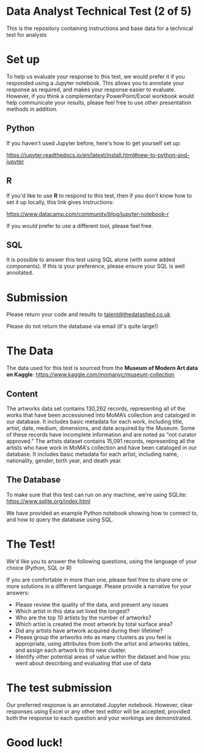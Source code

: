 # Data Analyst Technical Test (2 of 5) 
This is the repository containing instructions and base data for a technical test for analysts 

# Set up

To help us evaluate your response to this test, we would prefer it if you responded using a Jupyter notebook. This allows you to annotate your response as required, and makes your response easier to evaluate. However, if you think a complementary PowerPoint/Excel workbook would help communicate your results, please feel free to use other presentation methods in addition.

## Python
If you haven't used Jupyter before, here's how to get yourself set up:

https://jupyter.readthedocs.io/en/latest/install.html#new-to-python-and-jupyter

## R
If you'd like to use **R** to respond to this test, then if you don't know how to set it up locally, this link gives instructions:

https://www.datacamp.com/community/blog/jupyter-notebook-r

If you would prefer to use a different tool, please feel free.

## SQL

It is possible to answer this test using SQL alone (with some added components). If this is your preference, please ensure your SQL is well annotated. 


# Submission

Please return your code and results to talent@thedatashed.co.uk  

Please do not return the database via email (it's quite large!)

# The Data

The data used for this test is sourced from the **Museum of Modern Art data on Kaggle**: https://www.kaggle.com/momanyc/museum-collection

## Content

The artworks data set contains 130,262 records, representing all of the works that have been accessioned into MoMA’s collection and cataloged in our database. It includes basic metadata for each work, including title, artist, date, medium, dimensions, and date acquired by the Museum. Some of these records have incomplete information and are noted as “not curator approved.” The artists dataset contains 15,091 records, representing all the artists who have work in MoMA's collection and have been cataloged in our database. It includes basic metadata for each artist, including name, nationality, gender, birth year, and death year.

## The Database

To make sure that this test can run on any machine, we're using SQLite: https://www.sqlite.org/index.html

We have provided an example Python notebook showing how to connect to, and how to query the database using SQL. 

# The Test!

We'd like you to answer the following questions, using the language of your choice (Python, SQL or R)

If you are comfortable in more than one, please feel free to share one or more solutions in a different language. Please provide a narrative for your answers:

* Please review the quality of the data, and present any issues
* Which artist in this data set lived the longest?
* Who are the top 10 artists by the number of artworks?
* Which artist is created the most artwork by total surface area?
* Did any artists have artwork acquired during their lifetime?
* Please group the artworks into as many clusters as you feel is appropriate, using attributes from both the artist and artworks tables, and assign each artwork to this new cluster.
* Identify other potential areas of value within the dataset and how you went about describing and evaluating that use of data

# The test submission

Our preferred response is an annotated Jupyter notebook. However, clear responses using Excel or any other text editor will be accepted, provided both the response to each question and your workings are demonstrated.

# Good luck!
